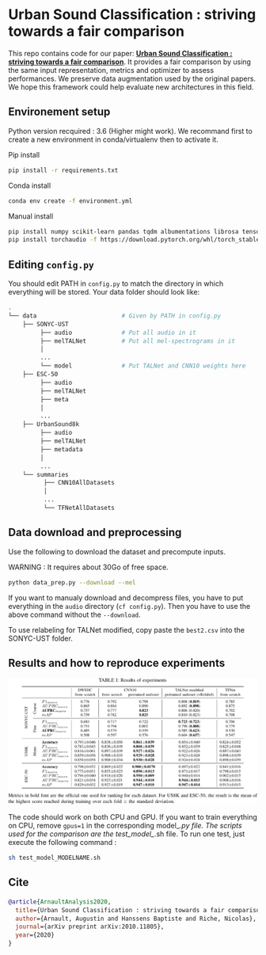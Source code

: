 # Urban Sound Classification : striving towards a fair comparison

This repo contains code for our paper: [**Urban Sound Classification : striving towards a fair comparison**](https://arxiv.org/pdf/2010.11805.pdf). It  provides  a  fair comparison  by  using  the  same  input  representation,  metrics and  optimizer  to  assess  performances.  We  preserve  data  augmentation used by the original papers. We hope this framework could  help  evaluate  new  architectures  in  this  field.


## Environement setup

Python version recquired : 3.6 (Higher might work).
We recommand first to create a new environment in conda/virtualenv then to activate it.

Pip install

~~~bash
pip install -r requirements.txt
~~~

Conda install

~~~bash
conda env create -f environment.yml
~~~

Manual install

~~~bash
pip install numpy scikit-learn pandas tqdm albumentations librosa tensorboard torch torchvision oyaml pytorch-lightning numba==0.49
pip install torchaudio -f https://download.pytorch.org/whl/torch_stable.html
~~~

## Editing `config.py`

You should edit PATH in `config.py` to match the directory in which everything will be stored.
Your data folder should look like:

~~~bash
.
└── data                        # Given by PATH in config.py
    ├── SONYC-UST                   
         ├── audio              # Put all audio in it 
         ├── melTALNet          # Put all mel-spectrograms in it  
         │  
         ...
         └── model              # Put TALNet and CNN10 weights here
    ├── ESC-50 
         ├── audio             
         ├── melTALNet 
         ├── meta
         │  
         ...
    ├── UrbanSound8k
         ├── audio             
         ├── melTALNet  
         ├── metadata
         │  
         ...
    └── summaries
          ├── CNN10AllDatasets
          │  
          ...
          └── TFNetAllDatasets
~~~

## Data download and preprocessing

Use the following to download the dataset and precompute inputs.

WARNING : It requires about 30Go of free space.

~~~bash
python data_prep.py --download --mel
~~~

If you want to manualy download and decompress files, you have to put everything in the `audio` directory (`cf config.py`). Then you have to use the above command without the `--download`.

To use relabeling for TALNet modified, copy paste the `best2.csv` into the SONYC-UST folder.

## Results and how to reproduce experiments

![Results](img/results.png)

The code should work on both CPU and GPU.
If you want to train everything on CPU, remove `gpus=1` in the corresponding model_*.py file. The scripts used for the comparison are the test_model_*.sh file. To run one test, just execute the following command :

~~~bash
sh test_model_MODELNAME.sh
~~~

## Cite

~~~bibtex
@article{ArnaultAnalysis2020,
  title={Urban Sound Classification : striving towards a fair comparison},
  author={Arnault, Augustin and Hanssens Baptiste and Riche, Nicolas},
  journal={arXiv preprint arXiv:2010.11805},
  year={2020}
}
~~~
